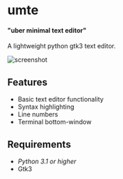 # umte
#### "uber minimal text editor"
A lightweight python gtk3 text editor.

![screenshot](http://i.imgur.com/Yi44g.png)

## Features
* Basic text editor functionality
* Syntax highlighting
* Line numbers
* Terminal bottom-window

## Requirements
* *Python 3.1 or higher*
* Gtk3

